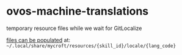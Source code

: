 # ovos-machine-translations
temporary resource files while we wait for GitLocalize

[files can be populated](https://openvoiceos.github.io/ovos-technical-manual/user_res_files/) at: `~/.local/share/mycroft/resources/{skill_id}/locale/{lang_code}`
